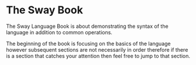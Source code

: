 # The Sway Book

The Sway Language Book is about demonstrating the syntax of the language in addition to common operations.

The beginning of the book is focusing on the basics of the language however subsequent sections are not necessarily in order therefore if there is a section that catches your attention then feel free to jump to that section.
